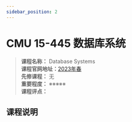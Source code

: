 ```yaml
---
sidebar_position: 2
---
```


# CMU 15-445 数据库系统




>**课程名称：** Database Systems    
**课程官网地址：**[2023年春](https://15445.courses.cs.cmu.edu/spring2023/)    
**先修课程：** 无  
**重要程度：** ※※※※※  
**课程评点：** 

## 课程说明





<Comment></Comment>
